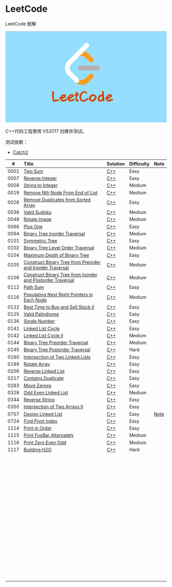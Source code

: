 # LeetCode
LeetCode 题解

![LeetCode](https://github.com/CPythoner/LeetCode/blob/master/cover.png?raw=true)



C++代码工程使用 VS2017 创建并测试。



测试依赖：

- [Catch2](https://github.com/catchorg/Catch2)



|  #   | Title                                                        | Solution                                                     | Difficulty | Note                                                         |
| :--: | :----------------------------------------------------------- | :----------------------------------------------------------- | :--------- | ------------------------------------------------------------ |
| 0001 | [Two Sum](https://leetcode.com/problems/two-sum/)            | [C++](https://github.com/CPythoner/LeetCode/blob/master/0001.%20Two%20Sum/0001.%20Two%20Sum.h) | Easy       |                                                              |
| 0007 | [Reverse Integer](https://leetcode.com/problems/reverse-integer/) | [C++](https://github.com/CPythoner/LeetCode/blob/master/0007.%20Reverse%20Integer/0007.%20Reverse%20Integer.h) | Easy       |                                                              |
| 0008 | [String to Integer](<https://leetcode.com/problems/string-to-integer-atoi/>) | [C++](https://github.com/CPythoner/LeetCode/blob/master/0007.%20Reverse%20Integer/0007.%20Reverse%20Integer.h) | Medium     |                                                              |
| 0019 | [Remove Nth Node From End of List](https://leetcode.com/problems/remove-nth-node-from-end-of-list/) | [C++](https://github.com/CPythoner/LeetCode/blob/master/0019.%20Remove%20Nth%20Node%20From%20End%20of%20List/0019.%20Remove%20Nth%20Node%20From%20End%20of%20List.h) | Medium     |                                                              |
| 0026 | [Remove Duplicates from Sorted Array](https://leetcode.com/problems/remove-duplicates-from-sorted-array/) | [C++](https://github.com/CPythoner/LeetCode/blob/master/0026.%20Remove%20Duplicates%20from%20Sorted%20Array/0026.%20Remove%20Duplicates%20from%20Sorted%20Array.h) | Easy       |                                                              |
| 0036 | [Valid Sudoku](https://leetcode.com/problems/valid-sudoku/)  | [C++](https://github.com/CPythoner/LeetCode/blob/master/0036.%20Valid%20Sudoku/0036.%20Valid%20Sudoku.h) | Medium     |                                                              |
| 0048 | [Rotate Image](https://leetcode.com/problems/rotate-image/)  | [C++](https://github.com/CPythoner/LeetCode/tree/master/0048.%20Rotate%20Image) | Medium     |                                                              |
| 0066 | [Plus One](https://leetcode.com/problems/plus-one/)          | [C++](https://github.com/CPythoner/LeetCode/blob/master/0066.%20Plus%20One/0066.%20Plus%20One.h) | Easy       |                                                              |
| 0094 | [Binary Tree Inorder Traversal](https://leetcode.com/problems/binary-tree-inorder-traversal/) | [C++](https://github.com/CPythoner/LeetCode/blob/master/0094.%20Binary%20Tree%20Inorder%20Traversal/0094.%20Binary%20Tree%20Inorder%20Traversal.h) | Medium     |                                                              |
| 0101 | [Symmetric Tree](https://leetcode.com/problems/symmetric-tree/) | [C++](https://github.com/CPythoner/LeetCode/blob/master/0101.%20Symmetric%20Tree/0101.%20Symmetric%20Tree.h) | Easy       |                                                              |
| 0102 | [Binary Tree Level Order Traversal](https://leetcode.com/problems/binary-tree-level-order-traversal/) | [C++](https://github.com/CPythoner/LeetCode/blob/master/0102.%20Binary%20Tree%20Level%20Order%20Traversal/0102.%20Binary%20Tree%20Level%20Order%20Traversal.h) | Medium     |                                                              |
| 0104 | [Maximum Depth of Binary Tree](https://leetcode.com/problems/maximum-depth-of-binary-tree/) | [C++](https://github.com/CPythoner/LeetCode/blob/master/0104.%20Maximum%20Depth%20of%20Binary%20Tree/0104.%20Maximum%20Depth%20of%20Binary%20Tree.h) | Easy       |                                                              |
| 0105 | [Construct Binary Tree from Preorder and Inorder Traversal](https://leetcode.com/problems/construct-binary-tree-from-preorder-and-inorder-traversal/) | [C++](https://github.com/CPythoner/LeetCode/blob/master/0105.%20Construct%20Binary%20Tree%20from%20Preorder%20and%20Inorder%20Traversal/0105.%20Construct%20Binary%20Tree%20from%20Preorder%20and%20Inorder%20Traversal.h) | Medium     |                                                              |
| 0106 | [Construct Binary Tree from Inorder and Postorder Traversal](https://leetcode.com/problems/construct-binary-tree-from-inorder-and-postorder-traversal/) | [C++](https://github.com/CPythoner/LeetCode/blob/master/0106.%20Construct%20Binary%20Tree%20from%20Inorder%20and%20Postorder%20Traversal/0106.%20Construct%20Binary%20Tree%20from%20Inorder%20and%20Postorder%20Traversal.h) | Medium     |                                                              |
| 0112 | [Path Sum](https://leetcode.com/problems/path-sum/)          | [C++](https://github.com/CPythoner/LeetCode/blob/master/0112.%20Path%20Sum/0112.%20Path%20Sum.h) | Easy       |                                                              |
| 0116 | [Populating Next Right Pointers in Each Node](https://leetcode.com/problems/populating-next-right-pointers-in-each-node/) | [C++](https://github.com/CPythoner/LeetCode/blob/master/0116.%20Populating%20Next%20Right%20Pointers%20in%20Each%20Node/0116.%20Populating%20Next%20Right%20Pointers%20in%20Each%20Node.h) | Medium     |                                                              |
| 0122 | [Best Time to Buy and Sell Stock II](https://leetcode.com/problems/best-time-to-buy-and-sell-stock-ii/) | [C++](https://github.com/CPythoner/LeetCode/blob/master/0122.%20Best%20Time%20to%20Buy%20and%20Sell%20Stock%20II/0122.%20Best%20Time%20to%20Buy%20and%20Sell%20Stock%20II.h) | Easy       |                                                              |
| 0125 | [Valid Palindrome](https://leetcode.com/problems/valid-palindrome/) | [C++](https://github.com/CPythoner/LeetCode/blob/master/0125.%20Valid%20Palindrome/0125.%20Valid%20Palindrome.h) | Easy       |                                                              |
| 0136 | [Single Number](https://leetcode.com/problems/single-number/) | [C++](https://github.com/CPythoner/LeetCode/blob/master/0136.%20Single%20Number/0136.%20Single%20Number.h) | Easy       |                                                              |
| 0141 | [Linked List Cycle](https://leetcode.com/problems/linked-list-cycle/) | [C++](https://github.com/CPythoner/LeetCode/blob/master/0141.%20Linked%20List%20Cycle/0141.%20Linked%20List%20Cycle.h) | Easy       |                                                              |
| 0142 | [Linked List Cycle II](https://leetcode.com/problems/linked-list-cycle-ii/) | [C++](https://github.com/CPythoner/LeetCode/blob/master/0142.%20Linked%20List%20Cycle%20II/0142.%20Linked%20List%20Cycle%20II.h) | Medium     |                                                              |
| 0144 | [Binary Tree Preorder Traversal](https://leetcode.com/problems/binary-tree-preorder-traversal/) | [C++](https://github.com/CPythoner/LeetCode/blob/master/0144.%20Binary%20Tree%20Preorder%20Traversal/0144.%20Binary%20Tree%20Preorder%20Traversal.h) | Medium     |                                                              |
| 0145 | [Binary Tree Postorder Traversal](https://leetcode.com/problems/binary-tree-postorder-traversal/) | [C++](https://github.com/CPythoner/LeetCode/blob/master/0145.%20Binary%20Tree%20Postorder%20Traversal/0145.%20Binary%20Tree%20Postorder%20Traversal.h) | Hard       |                                                              |
| 0160 | [Intersection of Two Linked Lists](https://leetcode.com/problems/intersection-of-two-linked-lists/) | [C++](https://github.com/CPythoner/LeetCode/blob/master/0160.%20Intersection%20of%20Two%20Linked%20Lists/0160.%20Intersection%20of%20Two%20Linked%20Lists.h) | Easy       |                                                              |
| 0189 | [Rotate Array](https://leetcode.com/problems/rotate-array/)  | [C++](https://github.com/CPythoner/LeetCode/blob/master/0189.%20Rotate%20Array/0189.%20Rotate%20Array.h) | Easy       |                                                              |
| 0206 | [Reverse Linked List](https://leetcode.com/problems/reverse-linked-list/) | [C++](https://github.com/CPythoner/LeetCode/blob/master/0206.%20Reverse%20Linked%20List/0206.%20Reverse%20Linked%20List.h) | Easy       |                                                              |
| 0217 | [Contains Duplicate](https://leetcode.com/problems/contains-duplicate/) | [C++](https://github.com/CPythoner/LeetCode/blob/master/0217.%20Contains%20Duplicate/0217.%20Contains%20Duplicate.h) | Easy       |                                                              |
| 0283 | [Move Zeroes](https://leetcode.com/problems/move-zeroes/)    | [C++](https://github.com/CPythoner/LeetCode/blob/master/0283.%20Move%20Zeroes/0283.%20Move%20Zeroes.h) | Easy       |                                                              |
| 0328 | [Odd Even Linked List](<https://leetcode.com/problems/odd-even-linked-list/>) | [C++](https://github.com/CPythoner/LeetCode/blob/master/0328.%20Odd%20Even%20Linked%20List/0328.%20Odd%20Even%20Linked%20List.h) | Medium     |                                                              |
| 0344 | [Reverse String](https://leetcode.com/problems/reverse-string/) | [C++](https://github.com/CPythoner/LeetCode/blob/master/0344.%20Reverse%20String/0344.%20Reverse%20String.h) | Easy       |                                                              |
| 0350 | [Intersection of Two Arrays II](https://leetcode.com/problems/intersection-of-two-arrays-ii/) | [C++](https://github.com/CPythoner/LeetCode/blob/master/0350.%20Intersection%20of%20Two%20Arrays%20II/0350.%20Intersection%20of%20Two%20Arrays%20II.h) | Easy       |                                                              |
| 0707 | [Design Linked List](https://leetcode.com/problems/design-linked-list/) | [C++](https://github.com/CPythoner/LeetCode/blob/master/0707.%20Design%20Linked%20List/0707.%20Design%20Linked%20List.h) | Easy       | [Note](https://github.com/CPythoner/LeetCode/tree/master/0707.%20Design%20Linked%20List/note) |
| 0724 | [Find Pivot Index](https://leetcode.com/problems/find-pivot-index/) | [C++](https://github.com/CPythoner/LeetCode/blob/master/0724.%20Find%20Pivot%20Index/0724.%20Find%20Pivot%20Index.h) | Easy       |                                                              |
| 1114 | [Print in Order](https://leetcode.com/problems/print-in-order/) | [C++](https://github.com/CPythoner/LeetCode/blob/master/1114.%20Print%20in%20Order/1114.%20Print%20in%20Order.h) | Easy       |                                                              |
| 1115 | [Print FooBar Alternately](https://leetcode-cn.com/problems/print-foobar-alternately) | [C++](https://github.com/CPythoner/LeetCode/blob/master/1115.%20Print%20FooBar%20Alternately/1115.%20Print%20FooBar%20Alternately.h) | Medium     |                                                              |
| 1116 | [Print Zero Even Odd](https://leetcode.com/problems/print-zero-even-odd/) | [C++](https://github.com/CPythoner/LeetCode/blob/master/1116.%20Print%20Zero%20Even%20Odd/1116.%20Print%20Zero%20Even%20Odd.h) | Medium     |                                                              |
| 1117 | [Building H2O](https://leetcode.com/problems/building-h2o/)  | [C++](https://github.com/CPythoner/LeetCode/blob/master/1117.%20Building%20H2O/1117.%20Building%20H2O.h?1564579372144) | Hard       |                                                              |
|      |                                                              |                                                              |            |                                                              |
|      |                                                              |                                                              |            |                                                              |
|      |                                                              |                                                              |            |                                                              |
|      |                                                              |                                                              |            |                                                              |
|      |                                                              |                                                              |            |                                                              |
|      |                                                              |                                                              |            |                                                              |
|      |                                                              |                                                              |            |                                                              |
|      |                                                              |                                                              |            |                                                              |
|      |                                                              |                                                              |            |                                                              |
|      |                                                              |                                                              |            |                                                              |
|      |                                                              |                                                              |            |                                                              |
|      |                                                              |                                                              |            |                                                              |
|      |                                                              |                                                              |            |                                                              |
|      |                                                              |                                                              |            |                                                              |
|      |                                                              |                                                              |            |                                                              |
|      |                                                              |                                                              |            |                                                              |
|      |                                                              |                                                              |            |                                                              |
|      |                                                              |                                                              |            |                                                              |
|      |                                                              |                                                              |            |                                                              |
|      |                                                              |                                                              |            |                                                              |
|      |                                                              |                                                              |            |                                                              |
|      |                                                              |                                                              |            |                                                              |
|      |                                                              |                                                              |            |                                                              |
|      |                                                              |                                                              |            |                                                              |
|      |                                                              |                                                              |            |                                                              |
|      |                                                              |                                                              |            |                                                              |
|      |                                                              |                                                              |            |                                                              |
|      |                                                              |                                                              |            |                                                              |
|      |                                                              |                                                              |            |                                                              |
|      |                                                              |                                                              |            |                                                              |
|      |                                                              |                                                              |            |                                                              |
|      |                                                              |                                                              |            |                                                              |
|      |                                                              |                                                              |            |                                                              |
|      |                                                              |                                                              |            |                                                              |
|      |                                                              |                                                              |            |                                                              |
|      |                                                              |                                                              |            |                                                              |
|      |                                                              |                                                              |            |                                                              |
|      |                                                              |                                                              |            |                                                              |
|      |                                                              |                                                              |            |                                                              |
|      |                                                              |                                                              |            |                                                              |
|      |                                                              |                                                              |            |                                                              |
|      |                                                              |                                                              |            |                                                              |
|      |                                                              |                                                              |            |                                                              |
|      |                                                              |                                                              |            |                                                              |
|      |                                                              |                                                              |            |                                                              |
|      |                                                              |                                                              |            |                                                              |
|      |                                                              |                                                              |            |                                                              |
|      |                                                              |                                                              |            |                                                              |
|      |                                                              |                                                              |            |                                                              |
|      |                                                              |                                                              |            |                                                              |
|      |                                                              |                                                              |            |                                                              |
|      |                                                              |                                                              |            |                                                              |
|      |                                                              |                                                              |            |                                                              |
|      |                                                              |                                                              |            |                                                              |
|      |                                                              |                                                              |            |                                                              |
|      |                                                              |                                                              |            |                                                              |
|      |                                                              |                                                              |            |                                                              |
|      |                                                              |                                                              |            |                                                              |
|      |                                                              |                                                              |            |                                                              |
|      |                                                              |                                                              |            |                                                              |
|      |                                                              |                                                              |            |                                                              |
|      |                                                              |                                                              |            |                                                              |
|      |                                                              |                                                              |            |                                                              |
|      |                                                              |                                                              |            |                                                              |
|      |                                                              |                                                              |            |                                                              |
|      |                                                              |                                                              |            |                                                              |
|      |                                                              |                                                              |            |                                                              |
|      |                                                              |                                                              |            |                                                              |
|      |                                                              |                                                              |            |                                                              |
|      |                                                              |                                                              |            |                                                              |
|      |                                                              |                                                              |            |                                                              |
|      |                                                              |                                                              |            |                                                              |
|      |                                                              |                                                              |            |                                                              |
|      |                                                              |                                                              |            |                                                              |
|      |                                                              |                                                              |            |                                                              |
|      |                                                              |                                                              |            |                                                              |

